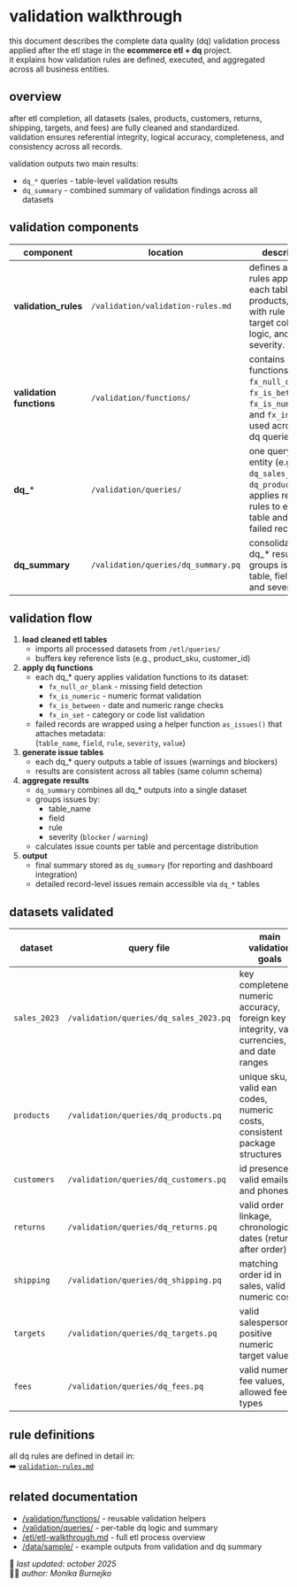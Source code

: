 # validation walkthrough
this document describes the complete data quality (dq) validation process applied after the etl stage in the **ecommerce etl + dq** project.  
it explains how validation rules are defined, executed, and aggregated across all business entities.

## overview
after etl completion, all datasets (sales, products, customers, returns, shipping, targets, and fees) are fully cleaned and standardized.  
validation ensures referential integrity, logical accuracy, completeness, and consistency across all records.

validation outputs two main results:
- `dq_*` queries - table-level validation results  
- `dq_summary` - combined summary of validation findings across all datasets  

## validation components
| component | location | description |
|------------|-----------|-------------|
| **validation_rules** | `/validation/validation-rules.md` | defines all dq rules applied to each table (sales, products, etc.) with rule name, target column, logic, and severity. |
| **validation functions** | `/validation/functions/` | contains reusable functions like `fx_null_or_blank`, `fx_is_between`, `fx_is_numeric`, and `fx_in_set` used across all dq queries. |
| **dq_*** | `/validation/queries/` | one query per entity (e.g., `dq_sales_2023.pq`, `dq_products.pq`); applies relevant rules to each table and outputs failed records. |
| **dq_summary** | `/validation/queries/dq_summary.pq` | consolidates all dq_* results and groups issues by table, field, rule, and severity. |

## validation flow
1. **load cleaned etl tables**
   - imports all processed datasets from `/etl/queries/`
   - buffers key reference lists (e.g., product_sku, customer_id)
2. **apply dq functions**
   - each dq_* query applies validation functions to its dataset:
     - `fx_null_or_blank` - missing field detection  
     - `fx_is_numeric` - numeric format validation  
     - `fx_is_between` - date and numeric range checks  
     - `fx_in_set` - category or code list validation  
   - failed records are wrapped using a helper function `as_issues()` that attaches metadata:  
     (`table_name`, `field`, `rule`, `severity`, `value`)
3. **generate issue tables**
   - each dq_* query outputs a table of issues (warnings and blockers)
   - results are consistent across all tables (same column schema)
4. **aggregate results**
   - `dq_summary` combines all dq_* outputs into a single dataset  
   - groups issues by:
     - table_name  
     - field  
     - rule  
     - severity (`blocker` / `warning`)  
   - calculates issue counts per table and percentage distribution
5. **output**
   - final summary stored as `dq_summary` (for reporting and dashboard integration)
   - detailed record-level issues remain accessible via `dq_*` tables

## datasets validated
| dataset | query file | main validation goals |
|----------|-------------|------------------------|
| `sales_2023` | `/validation/queries/dq_sales_2023.pq` | key completeness, numeric accuracy, foreign key integrity, valid currencies, and date ranges |
| `products` | `/validation/queries/dq_products.pq` | unique sku, valid ean codes, numeric costs, consistent package structures |
| `customers` | `/validation/queries/dq_customers.pq` | id presence, valid emails and phones |
| `returns` | `/validation/queries/dq_returns.pq` | valid order linkage, chronological dates (return after order) |
| `shipping` | `/validation/queries/dq_shipping.pq` | matching order id in sales, valid numeric cost |
| `targets` | `/validation/queries/dq_targets.pq` | valid salesperson, positive numeric target values |
| `fees` | `/validation/queries/dq_fees.pq` | valid numeric fee values, allowed fee types |

## rule definitions
all dq rules are defined in detail in:  
➡️ [`validation-rules.md`](./validation-rules.md)

## related documentation
- [/validation/functions/](./functions) - reusable validation helpers  
- [/validation/queries/](./queries) - per-table dq logic and summary  
- [/etl/etl-walkthrough.md](../etl/etl-walkthrough.md) - full etl process overview  
- [/data/sample/](../data/sample/) - example outputs from validation and dq summary  

📅 *last updated: october 2025*  
👩‍💻 *author: Monika Burnejko*
